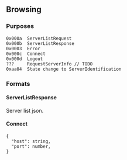 ## Browsing

### Purposes

```
0x000a  ServerListRequest
0x000b  ServerListResponse
0x0003  Error
0x000c  Connect
0x000d  Logout
???     RequestServerInfo // TODO
0xaa04  State change to ServerIdentification
```

### Formats

#### ServerListResponse

Server list json.

#### Connect

```json5
{
  "host": string,
  "port": number,
}
```

